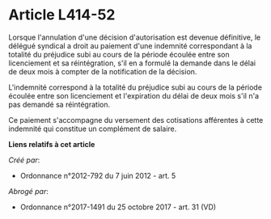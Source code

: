 # Article L414-52

Lorsque l'annulation d'une décision d'autorisation est devenue définitive, le délégué syndical a droit au paiement d'une
indemnité correspondant à la totalité du préjudice subi au cours de la période écoulée entre son licenciement et sa
réintégration, s'il en a formulé la demande dans le délai de deux mois à compter de la notification de la décision. 

L'indemnité correspond à la totalité du préjudice subi au cours de la période écoulée entre son licenciement et l'expiration
du délai de deux mois s'il n'a pas demandé sa réintégration. 

Ce paiement s'accompagne du versement des cotisations afférentes à cette indemnité qui constitue un complément de salaire.

**Liens relatifs à cet article**

_Créé par_:

  - Ordonnance n°2012-792 du 7 juin 2012 - art. 5

_Abrogé par_:

  - Ordonnance n°2017-1491 du 25 octobre 2017 - art. 31 (VD)
